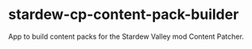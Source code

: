 # stardew-cp-content-pack-builder
App to build content packs for the Stardew Valley mod Content Patcher.
